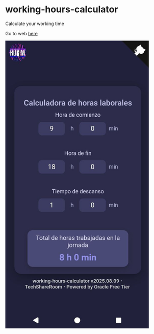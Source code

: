 # working-hours-calculator
Calculate your working time

Go to web [here](https://techshareroom.com/working-hours-calculator/)

<img src="https://raw.githubusercontent.com/TechShareRoom/working-hours-calculator/main/public/screenshot.jpg" width="450" />